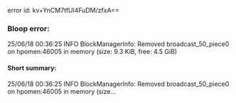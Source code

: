 error id: kv+YnCM7tfUl4FuDM/zfxA==
### Bloop error:

25/06/18 00:36:25 INFO BlockManagerInfo: Removed broadcast_50_piece0 on hpomen:46005 in memory (size: 9.3 KiB, free: 4.5 GiB)
#### Short summary: 

25/06/18 00:36:25 INFO BlockManagerInfo: Removed broadcast_50_piece0 on hpomen:46005 in memory (size...